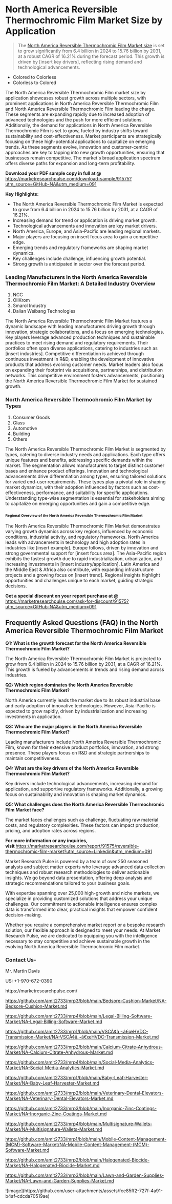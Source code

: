 <h1>North America Reversible Thermochromic Film Market&nbsp;Size by Application</h1><blockquote><p>The <a href="https://marketresearchpulse.com/download-sample/91575?utm_source=GitHub-NA&amp;utm_medium=091">North America Reversible Thermochromic Film Market size</a> is set to grow significantly from 6.4 billion in 2024 to 15.76 billion by 2031, at a robust CAGR of 16.21% during the forecast period. This growth is driven by [insert key drivers], reflecting rising demand and technological advancements.</p></blockquote><ul><li>Colored to Colorless<li> Colorless to Colored</li></ul><p>The North America Reversible Thermochromic Film market size by application showcases robust growth across multiple sectors, with prominent applications in North America Reversible Thermochromic Film and North America Reversible Thermochromic Film leading the charge. These segments are expanding rapidly due to increased adoption of advanced technologies and the push for more efficient solutions. Additionally, the demand for applications in North America Reversible Thermochromic Film is set to grow, fueled by industry shifts toward sustainability and cost-effectiveness. Market participants are strategically focusing on these high-potential applications to capitalize on emerging trends. As these segments evolve, innovation and customer-centric approaches are key to tapping into new growth opportunities, ensuring that businesses remain competitive. The market's broad application spectrum offers diverse paths for expansion and long-term profitability.</p><p><strong>Download your PDF sample copy in full at @ </strong><a href="https://marketresearchpulse.com/download-sample/91575?utm_source=GitHub-NA&amp;utm_medium=091">https://marketresearchpulse.com/download-sample/91575?utm_source=GitHub-NA&amp;utm_medium=091</a></p><p><strong>Key Highlights: </strong></p><ul><li>The North America Reversible Thermochromic Film Market is expected to grow from 6.4 billion in 2024 to 15.76 billion by 2031, at a CAGR of 16.21%.</li><li>Increasing demand for trend or application is driving market growth.</li><li>Technological advancements and innovation are key market drivers.</li><li>North America, Europe, and Asia-Pacific are leading regional markets.</li><li>Major players are focusing on insert focus area to gain a competitive edge.</li><li>Emerging trends and regulatory frameworks are shaping market dynamics.</li><li>Key challenges include challenge, influencing growth potential.</li><li>Strong growth is anticipated in sector over the forecast period.</li></ul><h3>Leading Manufacturers in the North America Reversible Thermochromic Film Market: A Detailed Industry Overview</h3><ol><li>NCC</li><li>OliKrom</li><li>Smarol Industry</li><li>Dalian Weibang Technologies</li></ol><div class="flex max-w-full flex-col flex-grow"><div class="min-h-8 text-message flex w-full flex-col items-end gap-2 whitespace-normal break-words [.text-message+&amp;]:mt-5" dir="auto" data-message-author-role="assistant" data-message-id="fd8432e4-4910-450d-b182-61b7bfb0a01f" data-message-model-slug="gpt-4o"><div class="flex w-full flex-col gap-1 empty:hidden first:pt-[3px]"><div class="markdown prose w-full break-words dark:prose-invert light"><p>The North America Reversible Thermochromic Film Market features a dynamic landscape with leading manufacturers driving growth through innovation, strategic collaborations, and a focus on emerging technologies. Key players leverage advanced production techniques and sustainable practices to meet rising demand and regulatory requirements. Their portfolios often span diverse applications, catering to industries such as [insert industries]. Competitive differentiation is achieved through continuous investment in R&amp;D, enabling the development of innovative products that address evolving customer needs. Market leaders also focus on expanding their footprint via acquisitions, partnerships, and distribution networks. This competitive environment fosters advancements, positioning the North America Reversible Thermochromic Film Market for sustained growth.</p></div></div></div></div><h3>North America Reversible Thermochromic Film Market by Types</h3><ol><li>Consumer Goods<li> Glass<li> Automotive<li> Building<li> Others</li></ol><div class="flex max-w-full flex-col flex-grow"><div class="min-h-8 text-message flex w-full flex-col items-end gap-2 whitespace-normal break-words [.text-message+&amp;]:mt-5" dir="auto" data-message-author-role="assistant" data-message-id="084470be-0bb7-4664-bddf-5156b4f41249" data-message-model-slug="gpt-4o-mini"><div class="flex w-full flex-col gap-1 empty:hidden first:pt-[3px]"><div class="markdown prose w-full break-words dark:prose-invert light"><p>The North America Reversible Thermochromic Film Market is segmented by types, catering to diverse industry needs and applications. Each type offers unique features and benefits, addressing specific demands within the market. The segmentation allows manufacturers to target distinct customer bases and enhance product offerings. Innovation and technological advancements drive differentiation among types, ensuring tailored solutions for varied end-user requirements. These types play a pivotal role in shaping market dynamics, with their adoption influenced by factors such as cost-effectiveness, performance, and suitability for specific applications. Understanding type-wise segmentation is essential for stakeholders aiming to capitalize on emerging opportunities and gain a competitive edge.</p></div></div></div></div><h3><span style="font-size: 11px;">Regional Overview of the North America Reversible Thermochromic Film Market</span></h3><div class="flex max-w-full flex-col flex-grow"><div class="min-h-8 text-message flex w-full flex-col items-end gap-2 whitespace-normal break-words [.text-message+&amp;]:mt-5" dir="auto" data-message-author-role="assistant" data-message-id="e9038762-ce64-4e30-91c9-9bd413514231" data-message-model-slug="gpt-4o-mini"><div class="flex w-full flex-col gap-1 empty:hidden first:pt-[3px]"><div class="markdown prose w-full break-words dark:prose-invert light"><p>The North America Reversible Thermochromic Film Market demonstrates varying growth dynamics across key regions, influenced by economic conditions, industrial activity, and regulatory frameworks. North America leads with advancements in technology and high adoption rates in industries like [insert example]. Europe follows, driven by innovation and strong governmental support for [insert focus area]. The Asia-Pacific region exhibits the fastest growth due to rapid industrialization, urbanization, and increasing investments in [insert industry/application]. Latin America and the Middle East &amp; Africa also contribute, with expanding infrastructure projects and a growing focus on [insert trend]. Regional insights highlight opportunities and challenges unique to each market, guiding strategic decisions.</p></div></div></div></div><p><strong>Get a special discount on your report purchase at @ </strong><a href="https://marketresearchpulse.com/ask-for-discount/91575?utm_source=GitHub-NA&amp;utm_medium=091">https://marketresearchpulse.com/ask-for-discount/91575?utm_source=GitHub-NA&amp;utm_medium=091</a></p><h2>Frequently Asked Questions (FAQ) in the North America Reversible Thermochromic Film Market</h2><p><strong>Q1: What is the growth forecast for the North America Reversible Thermochromic Film Market?</strong></p><p>The North America Reversible Thermochromic Film Market is projected to grow from 6.4 billion in 2024 to 15.76 billion by 2031, at a CAGR of 16.21%. This growth is fueled by advancements in trends and rising demand across industries.</p><p><strong>Q2: Which region dominates the North America Reversible Thermochromic Film Market?</strong></p><p>North America currently leads the market due to its robust industrial base and early adoption of innovative technologies. However, Asia-Pacific is expected to grow rapidly, driven by industrialization and increasing investments in application.</p><p><strong>Q3: Who are the major players in the North America Reversible Thermochromic Film Market?</strong></p><p>Leading manufacturers include North America Reversible Thermochromic Film, known for their extensive product portfolios, innovation, and strong presence. These players focus on R&amp;D and strategic partnerships to maintain competitiveness.</p><p><strong>Q4: What are the key drivers of the North America Reversible Thermochromic Film Market?</strong></p><p>Key drivers include technological advancements, increasing demand for application, and supportive regulatory frameworks. Additionally, a growing focus on sustainability and innovation is shaping market dynamics.</p><p><strong>Q5: What challenges does the North America Reversible Thermochromic Film Market face?</strong></p><p>The market faces challenges such as challenge, fluctuating raw material costs, and regulatory complexities. These factors can impact production, pricing, and adoption rates across regions.</p><p><strong>For more information or any inquiries, visit&nbsp;</strong><a href="https://marketresearchpulse.com/report/91575/reversible-thermochromic-film-market?utm_source=Linkedin&utm_medium=091">https://marketresearchpulse.com/report/91575/reversible-thermochromic-film-market?utm_source=Linkedin&utm_medium=091</a></p><p>Market Research Pulse is powered by a team of over 250 seasoned analysts and subject matter experts who leverage advanced data collection techniques and robust research methodologies to deliver actionable insights. We go beyond data presentation, offering deep analysis and strategic recommendations tailored to your business goals.</p><p>With expertise spanning over 25,000 high-growth and niche markets, we specialize in providing customized solutions that address your unique challenges. Our commitment to actionable intelligence ensures complex data is transformed into clear, practical insights that empower confident decision-making.</p><p>Whether you require a comprehensive market report or a bespoke research solution, our flexible approach is designed to meet your needs. At Market Research Pulse, we are dedicated to equipping you with the intelligence necessary to stay competitive and achieve sustainable growth in the evolving North America Reversible Thermochromic Film market.</p><h3><strong>Contact Us-</strong></h3><p>Mr. Martin Davis</p><p>US: +1-970-672-0390</p><p>https://marketresearchpulse.com/</p><p><a href="https://github.com/amit2733/mrp3/blob/main/Bedsore-Cushion-Market/NA-Bedsore-Cushion-Market.md">https://github.com/amit2733/mrp3/blob/main/Bedsore-Cushion-Market/NA-Bedsore-Cushion-Market.md</a></p><p><a href="https://github.com/amit2733/mrp4/blob/main/Legal-Billing-Software-Market/NA-Legal-Billing-Software-Market.md">https://github.com/amit2733/mrp4/blob/main/Legal-Billing-Software-Market/NA-Legal-Billing-Software-Market.md</a></p><p><a href="https://github.com/amit2733/mrp1/blob/main/VSCÃ¢â‚¬â€œHVDC-Transmission-Market/NA-VSCÃ¢â‚¬â€œHVDC-Transmission-Market.md">https://github.com/amit2733/mrp1/blob/main/VSCÃ¢â‚¬â€œHVDC-Transmission-Market/NA-VSCÃ¢â‚¬â€œHVDC-Transmission-Market.md</a></p><p><a href="https://github.com/amit2733/mrp2/blob/main/Calcium-Citrate-Anhydrous-Market/NA-Calcium-Citrate-Anhydrous-Market.md">https://github.com/amit2733/mrp2/blob/main/Calcium-Citrate-Anhydrous-Market/NA-Calcium-Citrate-Anhydrous-Market.md</a></p><p><a href="https://github.com/amit2733/mrp4/blob/main/Social-Media-Analytics-Market/NA-Social-Media-Analytics-Market.md">https://github.com/amit2733/mrp4/blob/main/Social-Media-Analytics-Market/NA-Social-Media-Analytics-Market.md</a></p><p><a href="https://github.com/amit2733/mrp1/blob/main/Baby-Leaf-Harvester-Market/NA-Baby-Leaf-Harvester-Market.md">https://github.com/amit2733/mrp1/blob/main/Baby-Leaf-Harvester-Market/NA-Baby-Leaf-Harvester-Market.md</a></p><p><a href="https://github.com/amit2733/mrp2/blob/main/Veterinary-Dental-Elevators-Market/NA-Veterinary-Dental-Elevators-Market.md">https://github.com/amit2733/mrp2/blob/main/Veterinary-Dental-Elevators-Market/NA-Veterinary-Dental-Elevators-Market.md</a></p><p><a href="https://github.com/amit2733/mrp3/blob/main/Inorganic-Zinc-Coatings-Market/NA-Inorganic-Zinc-Coatings-Market.md">https://github.com/amit2733/mrp3/blob/main/Inorganic-Zinc-Coatings-Market/NA-Inorganic-Zinc-Coatings-Market.md</a></p><p><a href="https://github.com/amit2733/mrp4/blob/main/Multisignature-Wallets-Market/NA-Multisignature-Wallets-Market.md">https://github.com/amit2733/mrp4/blob/main/Multisignature-Wallets-Market/NA-Multisignature-Wallets-Market.md</a></p><p><a href="https://github.com/amit2733/mrp1/blob/main/Mobile-Content-Management-(MCM)-Software-Market/NA-Mobile-Content-Management-(MCM)-Software-Market.md">https://github.com/amit2733/mrp1/blob/main/Mobile-Content-Management-(MCM)-Software-Market/NA-Mobile-Content-Management-(MCM)-Software-Market.md</a></p><p><a href="https://github.com/amit2733/mrp2/blob/main/Halogenated-Biocide-Market/NA-Halogenated-Biocide-Market.md">https://github.com/amit2733/mrp2/blob/main/Halogenated-Biocide-Market/NA-Halogenated-Biocide-Market.md</a></p><p><a href="https://github.com/amit2733/mrp3/blob/main/Lawn-and-Garden-Supplies-Market/NA-Lawn-and-Garden-Supplies-Market.md">https://github.com/amit2733/mrp3/blob/main/Lawn-and-Garden-Supplies-Market/NA-Lawn-and-Garden-Supplies-Market.md</a></p>
![image](https://github.com/user-attachments/assets/fce85ff2-727f-4a91-b4af-cdcda70519ae)
